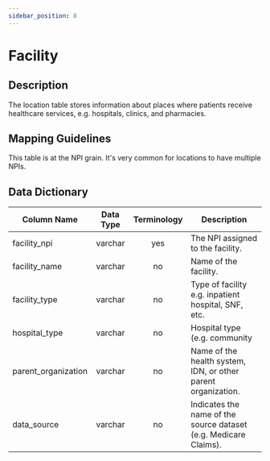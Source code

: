 ```yaml
---
sidebar_position: 8
---
```


# Facility

## Description
The location table stores information about places where patients receive healthcare services, e.g. hospitals, clinics, and pharmacies.

## Mapping Guidelines 
This table is at the NPI grain.  It's very common for locations to have multiple NPIs.

## Data Dictionary
| Column Name | Data Type | Terminology | Description |
|---|:---:|:---:|---|
| facility_npi | varchar | yes | The NPI assigned to the facility. |
| facility_name | varchar | no | Name of the facility. |
| facility_type | varchar | no | Type of facility e.g. inpatient hospital, SNF, etc. |
| hospital_type | varchar | no | Hospital type (e.g. community | critical access | AMC). |
| parent_organization | varchar | no | Name of the health system, IDN, or other parent organization. |
| data_source | varchar | no | Indicates the name of the source dataset (e.g. Medicare Claims). |
